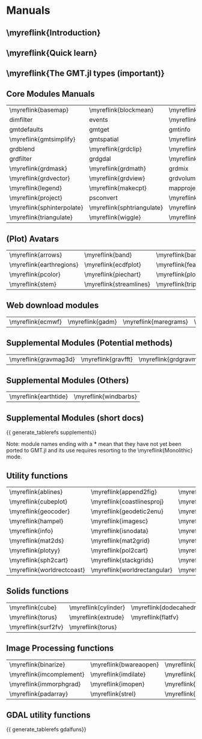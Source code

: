 
# Manuals

## \myreflink{Introduction}

## \myreflink{Quick learn}

## \myreflink{The GMT.jl types (important)}

## Core Modules Manuals

|  |  |  |  |  |  |  |  |
|:-----|:----|:----|:----|:----|:----|:----|:----|
| \myreflink{basemap} | \myreflink{blockmean} | \myreflink{blockmedian} | \myreflink{blockmode} | \myreflink{clip} | \myreflink{coast} | \myreflink{colorbar} | \myreflink{contour} |
| dimfilter  |  events  | \myreflink{filter1d} | \myreflink{fitcircle} | \myreflink{gmt2kml} | \myreflink{gmtbinstats} | \myreflink{gmtconnect} | \myreflink{gmtconvert} |
| gmtdefaults | gmtget | gmtinfo |  gmtlogo | \myreflink{gmtmath} | gmtregress | \myreflink{gmtselect} | \myreflink{gmtset} |
| \myreflink{gmtsimplify} | gmtspatial | \myreflink{gmtsplit} | gmtvector | gmtwhich | \myreflink{grd2cpt} | \myreflink{grd2kml} | \myreflink{grd2xyz} |
|  grdblend | \myreflink{grdclip} | \myreflink{grdcontour} | grdconvert | \myreflink{grdcut} |  grdedit |  grdfft | \myreflink{grdfill} |
| grdfilter | grdgdal | \myreflink{grdgradient} | \myreflink{grdhisteq} | \myreflink{grdimage} | \myreflink{grdinfo} | grdinterpolate | \myreflink{grdlandmask} |
| \myreflink{grdmask} | \myreflink{grdmath} | grdmix | \myreflink{grdpaste} |  grdproject | \myreflink{grdsample} | \myreflink{grdtrack} | \myreflink{grdtrend} |
| \myreflink{grdvector} | \myreflink{grdview} | grdvolume | greenspline | \myreflink{histogram} | \myreflink{image} | \myreflink{inset} | kml2gmt |
| \myreflink{legend} | \myreflink{makecpt} |  mapproject | \myreflink{mask} | \myreflink{movie} | \myreflink{nearneighbor} | \myreflink{plot} | \myreflink{plot3d} |
| \myreflink{project} |  psconvert | \myreflink{rose} | \myreflink{sample1d} | \myreflink{solar} | \myreflink{spectrum1d} | sph2grd | sphdistance |
| \myreflink{sphinterpolate} | \myreflink{sphtriangulate} | \myreflink{subplot} | \myreflink{surface} | \myreflink{ternary} | \myreflink{text} | \myreflink{trend1d} | \myreflink{trend2d} |
| \myreflink{triangulate} | \myreflink{wiggle} | \myreflink{xyz2grd} |  |  |  |  |  |

## (Plot) Avatars

|  |  |  |  |  |  |  |  |  |  |
|:-----|:----|:----|:----|:----|:----|:----|:----|:----|:----|
| \myreflink{arrows} | \myreflink{band} | \myreflink{bar} | \myreflink{bar3} | \myreflink{biplot} | \myreflink{boxplot} | \myreflink{bubblechart} | \myreflink{contourf} | \myreflink{cornerplot} | \myreflink{decorated} |
| \myreflink{earthregions} | \myreflink{ecdfplot} | \myreflink{feather} | \myreflink{fill_between} | \myreflink{hband} | \myreflink{hlines} | \myreflink{logo} | \myreflink{lines} | \myreflink{marginalhist} | \myreflink{parallelplot} |
| \myreflink{pcolor} | \myreflink{piechart} | \myreflink{plotlinefit} | \myreflink{qqplot} | \myreflink{quiver} | \myreflink{radar} | \myreflink{sealand} | \myreflink{scatter} | \myreflink{scatter3} | \myreflink{stairs} |
| \myreflink{stem} | \myreflink{streamlines} | \myreflink{triplot} | \myreflink{trisurf} | \myreflink{vband} | \myreflink{violin} | \myreflink{vlines} |  |  |  |

## Web download modules

|  |  |  |  |  |  |  |  |  |
|:-----|:----|:----|:----|:----|:----|:----|:----|:----|
| \myreflink{ecmwf} | \myreflink{gadm} | \myreflink{maregrams} | \myreflink{meteostat} | \myreflink{mosaic} | \myreflink{pastplates} | \myreflink{seismicity} | \myreflink{weather} | \myreflink{wmsread} |


## Supplemental Modules (Potential methods)
|  |  |  |  |  |  |  |  |
|:-----|:----|:----|:----|:----|:----|:----|:----|
| \myreflink{gravmag3d} | \myreflink{gravfft} | \myreflink{grdgravmag3d} | \myreflink{gravprisms} | \myreflink{magref} | \myreflink{parkergrav} | \myreflink{parkermag} |  |

## Supplemental Modules (Others)
|  |  |
|:-----|:----|
| \myreflink{earthtide} | \myreflink{windbarbs} |

## Supplemental Modules (short docs)

{{ generate_tablerefs supplements}}

Note: module names ending with a **\*** mean that they have not yet been ported to GMT.jl and
its use requires resorting to the \myreflink{Monolithic} mode.

## Utility functions

|  |  |  |  |  |  |  |  |
|:-----|:----|:----|:----|:----|:----|:----|:----|
| \myreflink{ablines} | \myreflink{append2fig} | \myreflink{blendimg!} | \myreflink{cart2pol} | \myreflink{cart2sph} | \myreflink{colorzones!} | \myreflink{cpt4dcw} | \myreflink{crop} |
| \myreflink{cubeplot} | \myreflink{coastlinesproj} | \myreflink{cubeslice} | \myreflink{date2doy} | \myreflink{delrows!} | \myreflink{doy2date} | \myreflink{findpeaks} | \myreflink{gadm} |
| \myreflink{geocoder} | \myreflink{geodetic2enu} | \myreflink{getbyattrib} | \myreflink{gmtread} | \myreflink{gmtwrite} | \myreflink{graticules} | \myreflink{gridit} | \myreflink{gunique} |
| \myreflink{hampel} | \myreflink{imagesc} | \myreflink{inpolygon} | \myreflink{inwhichpolygon} | \myreflink{image_alpha!} | \myreflink{image_cpt!} | \myreflink{imshow} | \myreflink{ind2rgb} |
| \myreflink{info} | \myreflink{isnodata} | \myreflink{isoutlier} | \myreflink{lazread} | myreflink{lazwrite} | \myreflink{lelandshade} | \myreflink{linearfitxy} | \myreflink{magic} |
| \myreflink{mat2ds} | \myreflink{mat2grid} | \myreflink{mat2img} | \myreflink{mosaic} | \myreflink{ODE2ds} | \myreflink{orbits} | \myreflink{pca} | \myreflink{plotgrid!} |
| \myreflink{plotyy} | \myreflink{pol2cart} | \myreflink{polygonlevels} | \myreflink{rasterzones!} | \myreflink{regiongeog} | \myreflink{remotegrid} | \myreflink{rescale} | \myreflink{slicecube} |
| \myreflink{sph2cart} | \myreflink{stackgrids} | \myreflink{ter2cart} | \myreflink{theme} | \myreflink{uniqueind} | \myreflink{vecangles} | \myreflink{whereami} | \myreflink{worldrectgrid} |
| \myreflink{worldrectcoast} | \myreflink{worldrectangular} | \myreflink{xyzw2cube} | \myreflink{yeardecimal} | \myreflink{zonal_stats} |  |  |  |

## Solids functions

|  |  |  |  |  |  |  |  |
|:----|:----|:----|:----|:----|:----|:----|:----|
| \myreflink{cube} | \myreflink{cylinder} | \myreflink{dodecahedron} | \myreflink{ellipse3D} | \myreflink{icosahedron} | \myreflink{octahedron} | \myreflink{sphere} | \myreflink{tetrahedron} |
| \myreflink{torus} | \myreflink{extrude} | \myreflink{flatfv} | \myreflink{fv2fv} | \myreflink{grid2tri} | \myreflink{loft} | \myreflink{replicant} | \myreflink{revolve} |
| \myreflink{surf2fv} | \myreflink{torus} |  |  |  |  |  |  |


## Image Processing functions

|  |  |  |  |  |  |  |  |
|:-----|:----|:----|:----|:----|:----|:----|:----|
| \myreflink{binarize} | \myreflink{bwareaopen} | \myreflink{bwhitmiss} | \myreflink{bwperim} | \myreflink{bwskell} | \myreflink{fillsinks} | \myreflink{imbothat} | \myreflink{imclose} |
| \myreflink{imcomplement} | \myreflink{imdilate} | \myreflink{imerode} | \myreflink{imfill} | \myreflink{imfilter} | \myreflink{imhdome} | \myreflink{imhmin} | \myreflink{imhmax} |
| \myreflink{immorphgrad} | \myreflink{imopen} | \myreflink{imrankfilter} | \myreflink{imreconstruct} | \myreflink{imsegment} | \myreflink{imsobel} | \myreflink{imtophat} | \myreflink{isodata} |
| \myreflink{padarray} | \myreflink{strel} | \myreflink{rgb2gray} | \myreflink{rgb2lab} | \myreflink{rgb2ycbcr} |  |  |  |

## GDAL utility functions

{{ generate_tablerefs gdalfuns}}

